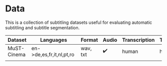 # Data

This is a collection of subtitling datasets useful for evaluating automatic subtitling and subtitle segmentation.

| Dataset     | Languages                | Format  | Audio              | Transcription | Translation | Segmentation | Timestamps |
|-------------|--------------------------|---------|--------------------|---------------|-------------|--------------|------------|
| MuST-Cinema | en->de,es,fr,it,nl,pt,ro | wav, txt | :heavy_check_mark: | human         | human      | \<eob\>, \<eol\> | no (srt available)      |
|             |                          |         |                    |               |             |              |            |

